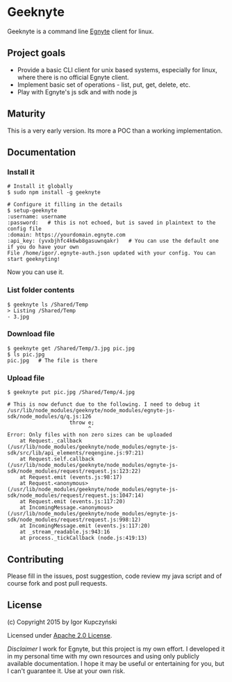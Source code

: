 Geeknyte
========

Geeknyte is a command line [Egnyte](http://www.egnyte.com/) client for linux.

Project goals
-------------

- Provide a basic CLI client for unix based systems, especially for
  linux, where there is no official Egnyte client.
- Implement basic set of operations - list, put, get, delete, etc.
- Play with Egnyte's js sdk and with node js

Maturity
--------
This is a very early version. Its more a POC than a working
implementation.

Documentation
-------------

### Install it

```
# Install it globally
$ sudo npm install -g geeknyte

# Configure it filling in the details
$ setup-geeknyte
:username: username
:password:   # this is not echoed, but is saved in plaintext to the config file
:domain: https://yourdomain.egnyte.com
:api_key: (yvxbjhfc4k6wb8gasuwnqakr)   # You can use the default one if you do have your own
File /home/igor/.egnyte-auth.json updated with your config. You can start geeknyting!
```

Now you can use it.

### List folder contents

```
$ geeknyte ls /Shared/Temp
> Listing /Shared/Temp
- 3.jpg
```

### Download file

```
$ geeknyte get /Shared/Temp/3.jpg pic.jpg
$ ls pic.jpg 
pic.jpg   # The file is there
```

### Upload file

```
$ geeknyte put pic.jpg /Shared/Temp/4.jpg

# This is now defunct due to the following. I need to debug it
/usr/lib/node_modules/geeknyte/node_modules/egnyte-js-sdk/node_modules/q/q.js:126
                    throw e;
                          ^
Error: Only files with non zero sizes can be uploaded
    at Request._callback (/usr/lib/node_modules/geeknyte/node_modules/egnyte-js-sdk/src/lib/api_elements/reqengine.js:97:21)
    at Request.self.callback (/usr/lib/node_modules/geeknyte/node_modules/egnyte-js-sdk/node_modules/request/request.js:123:22)
    at Request.emit (events.js:98:17)
    at Request.<anonymous> (/usr/lib/node_modules/geeknyte/node_modules/egnyte-js-sdk/node_modules/request/request.js:1047:14)
    at Request.emit (events.js:117:20)
    at IncomingMessage.<anonymous> (/usr/lib/node_modules/geeknyte/node_modules/egnyte-js-sdk/node_modules/request/request.js:998:12)
    at IncomingMessage.emit (events.js:117:20)
    at _stream_readable.js:943:16
    at process._tickCallback (node.js:419:13)
```

Contributing
------------

Please fill in the issues, post suggestion, code review my java script
and of course fork and post pull requests.

License
-------

(c) Copyright 2015 by Igor Kupczyński

Licensed under [Apache 2.0 License](LICENSE.txt).

_Disclaimer_ I work for Egnyte, but this project is my own effort. I
developed it in my personal time with my own resources and using only
publicly available documentation. I hope it may be useful or
entertaining for you, but I can't guarantee it. Use at your own risk.
